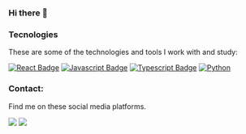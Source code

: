 ### Hi there 👋
 <h3>Tecnologies</h3>

These are some of the technologies and tools I work with and study:

[![React Badge](https://img.shields.io/badge/-React-61DBFB?style=for-the-badge&labelColor=black&logo=react&logoColor=61DBFB)](#) 
[![Javascript Badge](https://img.shields.io/badge/-Javascript-F0DB4F?style=for-the-badge&labelColor=black&logo=javascript&logoColor=F0DB4F)](#) 
[![Typescript Badge](https://img.shields.io/badge/-Typescript-007acc?style=for-the-badge&labelColor=black&logo=typescript&logoColor=007acc)](#) 
[![Python](https://img.shields.io/badge/Python-black?style=for-the-badge&logo=Python&logoColor=%233776AB&labelColor=black&color=blue)](#)




### Contact:
  Find me on these social media platforms.
<div>
<a href="https://www.linkedin.com/in/luis-felipe-rodrigo-silva-508347252/" target="_blank"><img src="https://img.shields.io/badge/-LinkedIn-%230077B5?style=for-the-badge&logo=linkedin&logoColor=white" target="_blank"></a>
  <a href="https://instagram.com/luis__fellipe_/" target="_blank"><img src="https://img.shields.io/badge/-Instagram-%23E4405F?style=for-the-badge&logo=instagram&logoColor=white" target="_blank"></a>
</div>
  <br>

